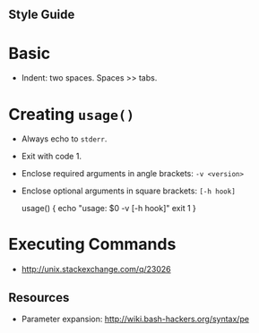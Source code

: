 Style Guide
-----------

Basic
=====

* Indent: two spaces. Spaces >> tabs.

Creating `usage()`
==================

* Always echo to `stderr`.
* Exit with code 1.
* Enclose required arguments in angle brackets: `-v <version>`
* Enclose optional arguments in square brackets: `[-h hook]`

    usage() {
      echo "usage: $0 -v <version> [-h hook]"
      exit 1
    }

Executing Commands
==================

* http://unix.stackexchange.com/q/23026

Resources
---------

* Parameter expansion: <http://wiki.bash-hackers.org/syntax/pe>
